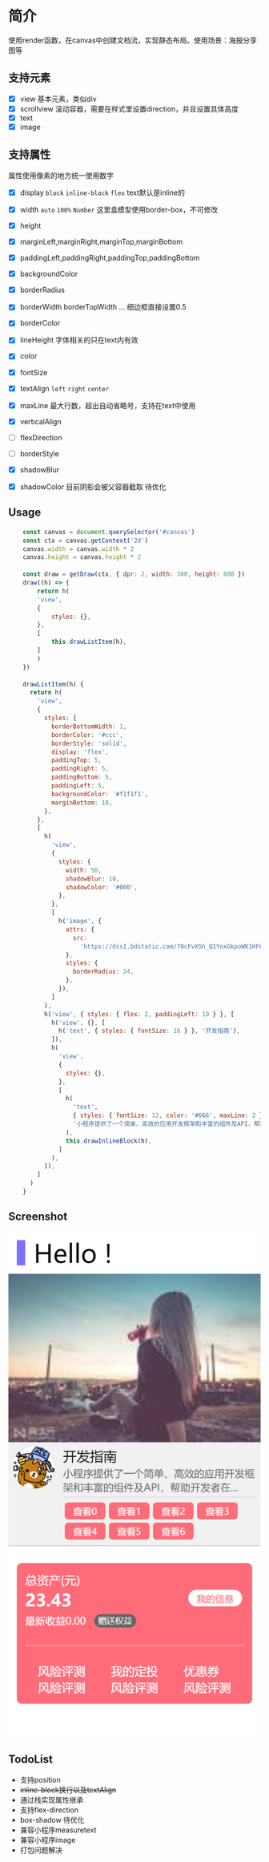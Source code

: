 # 简介
使用render函数，在canvas中创建文档流，实现静态布局。使用场景：海报分享图等

## 支持元素
- [x] view 基本元素，类似div
- [x] scrollview 滚动容器，需要在样式里设置direction，并且设置具体高度
- [x] text
- [x] image

## 支持属性
属性使用像素的地方统一使用数字

- [x] display `block` `inline-block` `flex` text默认是inline的
- [x] width `auto` `100%` `Number` 这里盒模型使用border-box，不可修改
- [x] height
- [x] marginLeft,marginRight,marginTop,marginBottom
- [x] paddingLeft,paddingRight,paddingTop,paddingBottom
- [x] backgroundColor
- [x] borderRadius
- [x] borderWidth borderTopWidth ... 细边框直接设置0.5
- [x] borderColor
- [x] lineHeight 字体相关的只在text内有效
- [x] color
- [x] fontSize
- [x] textAlign `left` `right` `center`
- [x] maxLine 最大行数，超出自动省略号，支持在text中使用
- [x] verticalAlign
- [ ] flexDirection
- [ ] borderStyle
- [x] shadowBlur
- [x] shadowColor 目前阴影会被父容器截取 待优化



## Usage
``` javascript
    const canvas = document.querySelector('#canvas')
    const ctx = canvas.getContext('2d')
    canvas.width = canvas.width * 2
    canvas.height = canvas.height * 2

    const draw = getDraw(ctx, { dpr: 2, width: 300, height: 600 })
    draw((h) => {
        return h(
        'view',
        {
            styles: {},
        },
        [
            this.drawListItem(h),
        ]
        )
    })

    drawListItem(h) {
      return h(
        'view',
        {
          styles: {
            borderBottomWidth: 1,
            borderColor: '#ccc',
            borderStyle: 'solid',
            display: 'flex',
            paddingTop: 5,
            paddingRight: 5,
            paddingBottom: 5,
            paddingLeft: 5,
            backgroundColor: '#f1f1f1',
            marginBottom: 10,
          },
        },
        [
          h(
            'view',
            {
              styles: {
                width: 50,
                shadowBlur: 10,
                shadowColor: '#000',
              },
            },
            [
              h('image', {
                attrs: {
                  src:
                    'https://dss1.bdstatic.com/70cFvXSh_Q1YnxGkpoWK1HF6hhy/it/u=1709216491,2536617744&fm=26&gp=0.jpg',
                },
                styles: {
                  borderRadius: 24,
                },
              }),
            ]
          ),
          h('view', { styles: { flex: 2, paddingLeft: 10 } }, [
            h('view', {}, [
              h('text', { styles: { fontSize: 16 } }, '开发指南'),
            ]),
            h(
              'view',
              {
                styles: {},
              },
              [
                h(
                  'text',
                  { styles: { fontSize: 12, color: '#666', maxLine: 2 } },
                  '小程序提供了一个简单、高效的应用开发框架和丰富的组件及API，帮助开发者在微信中开发具有原生 APP 体验的服务'
                ),
                this.drawInlineBlock(h),
              ]
            ),
          ]),
        ]
      )
    }

```

## Screenshot
![1](screenshot/01.png)

## TodoList
* 支持position
* ~~inline-block换行以及textAlign~~
* 通过栈实现属性继承
* 支持flex-direction
* box-shadow 待优化
* 兼容小程序measuretext
* 兼容小程序image
* 打包问题解决